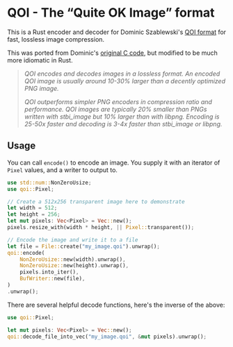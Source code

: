 # QOI - The “Quite OK Image” format

This is a Rust encoder and decoder for Dominic Szablewski's
[QOI format](https://phoboslab.org/log/2021/11/qoi-fast-lossless-image-compression)
for fast, lossless image compression.

This was ported from Dominic's [original C code](https://github.com/phoboslab/qoi),
but modified to be much more idiomatic in Rust.

> *QOI encodes and decodes images in a lossless format. An encoded QOI image is
usually around 10-30% larger than a decently optimized PNG image.*
>
> *QOI outperforms simpler PNG encoders in compression ratio and performance. QOI
images are typically 20% smaller than PNGs written with stbi_image but 10%
larger than with libpng. Encoding is 25-50x faster and decoding is 3-4x faster
than stbi_image or libpng.*

## Usage

You can call `encode()` to encode an image. You supply it with an iterator
of `Pixel` values, and a writer to output to.

```rust
use std::num::NonZeroUsize;
use qoi::Pixel;

// Create a 512x256 transparent image here to demonstrate
let width = 512;
let height = 256;
let mut pixels: Vec<Pixel> = Vec::new();
pixels.resize_with(width * height, || Pixel::transparent());

// Encode the image and write it to a file
let file = File::create("my_image.qoi").unwrap();
qoi::encode(
    NonZeroUsize::new(width).unwrap(),
    NonZeroUsize::new(height).unwrap(),
    pixels.into_iter(),
    BufWriter::new(file),
)
.unwrap();
```

There are several helpful decode functions, here's the inverse of the above:

```rust
use qoi::Pixel;

let mut pixels: Vec<Pixel> = Vec::new();
qoi::decode_file_into_vec("my_image.qoi", &mut pixels).unwrap();
```